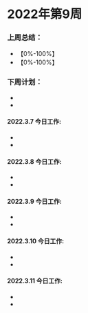 # 2022年第9周
### 上周总结：
* 【0%-100%】
* 【0%-100%】

### 下周计划：
* 
* 


#### 2022.3.7 今日工作:
* 
* 

#### 2022.3.8 今日工作:
* 
* 

#### 2022.3.9 今日工作:
* 
* 

#### 2022.3.10 今日工作:
* 
* 

#### 2022.3.11 今日工作:
* 
* 

